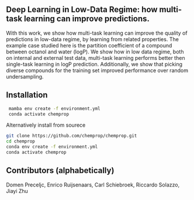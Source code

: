 Deep Learning in Low-Data Regime: how multi-task learning can improve predictions. 
-------------
With this work, we show how multi-task learning can improve the quality of predictions in low-data regime, by learning from related properties. The example case studied here is the partition coefficient of a compound between octanol and water (logP). We show how in low data regime, both on internal and external test data, multi-task learning performs better then single-task learning in logP prediction. Additionally, we show that picking diverse compounds for the training set improved performance over random undersampling. 

Installation
-------------

   ```bash
    mamba env create -f environment.yml
    conda activate chemprop
   ```

Alternatively install from sourece
  ```bash
git clone https://github.com/chemprop/chemprop.git
cd chemprop
conda env create -f environment.yml
conda activate chemprop
  ```


Contributors (alphabetically)
-------------
Domen Preceljc, Enrico Ruijsenaars, Carl Schiebroek, Riccardo Solazzo, Jiayi Zhu
